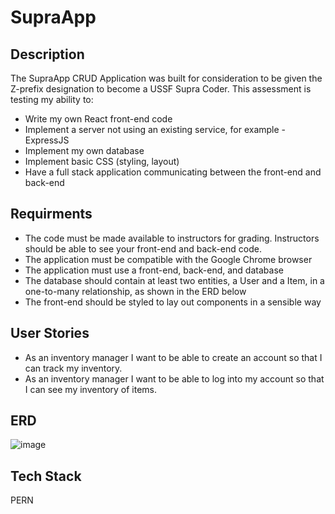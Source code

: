 # SupraApp
## Description
The SupraApp CRUD Application was built for consideration to be given the Z-prefix designation to become a USSF Supra Coder. This assessment is testing my ability to:
* Write my own React front-end code
* Implement a server not using an existing service, for example - ExpressJS
* Implement my own database
* Implement basic CSS (styling, layout)
* Have a full stack application communicating between the front-end and back-end
## Requirments
* The code must be made available to instructors for grading. Instructors should be able to see your front-end and back-end code.
* The application must be compatible with the Google Chrome browser
* The application must use a front-end, back-end, and database
* The database should contain at least two entities, a User and a Item, in a one-to-many relationship, as shown in the ERD below
* The front-end should be styled to lay out components in a sensible way
## User Stories
* As an inventory manager I want to be able to create an account so that I can track my inventory.
*   As an inventory manager I want to be able to log into my account so that I can see my inventory of items.


## ERD
![image](https://github.com/sirmurr/SupraApp/assets/168887360/43dcd9fb-3d5d-4065-9456-538efe084fca)

## Tech Stack
PERN
